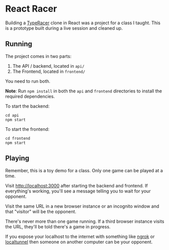 # React Racer

Building a [TypeRacer](https://play.typeracer.com/) clone in React was a project for a class I taught. This is a prototype built during a live session and cleaned up.

## Running

The project comes in two parts:

1. The API / backend, located in `api/`
1. The Frontend, located in `frontend/`

You need to run both.

**Note**: Run `npm install` in both the `api` and `frontend` directories to install the required dependencies.

To start the backend:

```console
cd api
npm start
```

To start the frontend:

```console
cd frontend
npm start
```

## Playing

Remember, this is a toy demo for a class. Only one game can be played at a time.

Visit <http://localhost:3000> after starting the backend and frontend. If everything's working, you'll see a message telling you to wait for your opponent.

Visit the same URL in a new browser instance or an incognito window and that "visitor" will be the opponent.

There's never more than one game running. If a third browser instance visits the URL, they'll be told there's a game in progress.

If you expose your localhost to the internet with something like [ngrok](https://ngrok.com/) or [localtunnel](https://localtunnel.github.io/www/) then someone on another computer can be your opponent.
